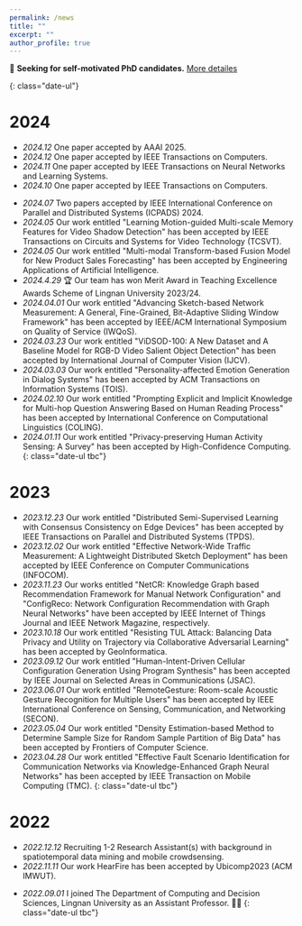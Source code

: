 ```yaml
---
permalink: /news
title: ""
excerpt: ""
author_profile: true
---
```



📌 **Seeking for self-motivated PhD candidates.** <a href="/rpgadmission.html" target="_parent">More detailes</a>

<!-- - 📌 **<em>Mathematics</em> <span class="jcrq1">JCR-Q1</span> special issue on <a href="https://www.mdpi.com/journal/mathematics/special_issues/D1EO3BX64M">Big Data Analytics for Social Good</a> is calling for paper now.**  -->
<!-- - 📌 **The International Conference on Behavioural and Social Computing (<a href="http://besc-conf.org/2024/">BESC</a>) is calling for paper now.** -->
{: class="date-ul"}

# 2024
- *2024.12* One paper accepted by AAAI 2025.
- *2024.12* One paper accepted by IEEE Transactions on Computers.
- *2024.11* One paper accepted by IEEE Transactions on Neural Networks and Learning Systems.
- *2024.10* One paper accepted by IEEE Transactions on Computers.
<!-- - *2024.09* One paper accepted by IEEE Open Journal of the Communications Society. -->
- *2024.07* Two papers accepted by IEEE International Conference on Parallel and Distributed Systems (ICPADS) 2024.
- *2024.05* Our work entitled "Learning Motion-guided Multi-scale Memory Features for Video Shadow Detection" has been accepted by IEEE Transactions on Circuits and Systems for Video Technology (TCSVT).
- *2024.05* Our work entitled "Multi-modal Transform-based Fusion Model for New Product Sales Forecasting" has been accepted by Engineering Applications of Artificial Intelligence. 
- *2024.4.29* 🏆 Our team has won Merit Award in Teaching Excellence Awards Scheme of Lingnan University 2023/24.
- *2024.04.01* Our work entitled "Advancing Sketch-based Network Measurement: A General, Fine-Grained, Bit-Adaptive Sliding Window Framework" has been accepted by IEEE/ACM International Symposium on Quality of Service (IWQoS). 
- *2024.03.23* Our work entitled "ViDSOD-100: A New Dataset and A Baseline Model for RGB-D Video Salient Object Detection" has been accepted by International Journal of Computer Vision (IJCV).
- *2024.03.03* Our work entitled "Personality-affected Emotion Generation in Dialog Systems" has been accepted by ACM Transactions on Information Systems (TOIS).
- *2024.02.10* Our work entitled "Prompting Explicit and Implicit Knowledge for Multi-hop Question Answering Based on Human Reading Process" has been accepted by International Conference on Computational Linguistics (COLING).
- *2024.01.11* Our work entitled "Privacy-preserving Human Activity Sensing: A Survey" has been accepted by High-Confidence Computing.
{: class="date-ul tbc"}


# 2023
- *2023.12.23* Our work entitled "Distributed Semi-Supervised Learning with Consensus Consistency on Edge Devices" has been accepted by IEEE Transactions on Parallel and Distributed Systems (TPDS).
- *2023.12.02* Our work entitled "Effective Network-Wide Traffic Measurement: A Lightweight Distributed Sketch Deployment" has been accepted by IEEE Conference on Computer Communications (INFOCOM).
- *2023.11.23* Our works entitled "NetCR: Knowledge Graph based Recommendation Framework for Manual Network Configuration" and "ConfigReco: Network Configuration Recommendation with Graph Neural Networks" have been accepted by IEEE Internet of Things Journal and IEEE Network Magazine, respectively.
- *2023.10.18* Our work entitled "Resisting TUL Attack: Balancing Data Privacy and Utility on Trajectory via Collaborative Adversarial Learning" has been accepted by GeoInformatica.
- *2023.09.12* Our work entitled "Human-Intent-Driven Cellular Configuration Generation Using Program Synthesis" has been accepted by IEEE Journal on Selected Areas in Communications (JSAC). 
- *2023.06.01* Our work entitled "RemoteGesture: Room-scale Acoustic Gesture Recognition for Multiple Users" has been accepted by IEEE International Conference on Sensing, Communication, and Networking (SECON).
- *2023.05.04* Our work entitled "Density Estimation-based Method to Determine Sample Size for Random Sample Partition of Big Data" has been accepted by Frontiers of Computer Science.
- *2023.04.28* Our work entitled "Effective Fault Scenario Identification for Communication Networks via Knowledge-Enhanced Graph Neural Networks" has been accepted by IEEE Transaction on Mobile Computing (TMC).
{: class="date-ul tbc"}


# 2022
- *2022.12.12* Recruiting 1-2 Research Assistant(s) with background in spatiotemporal data mining and mobile crowdsensing. 
- *2022.11.11* Our work HearFire has been accepted by Ubicomp2023 (ACM IMWUT).
<!-- *2022.09:* Recruiting Ph.D. students with high research potential under [Hong Kong PhD Fellowship Scheme (HKPFS)](https://cerg1.ugc.edu.hk/hkpfs/index.html). Feel free to drop me an email if you are interested. --> 
- *2022.09.01* I joined The Department of Computing and Decision Sciences, Lingnan University as an Assistant Professor. 🎉🎉 
{: class="date-ul tbc"}